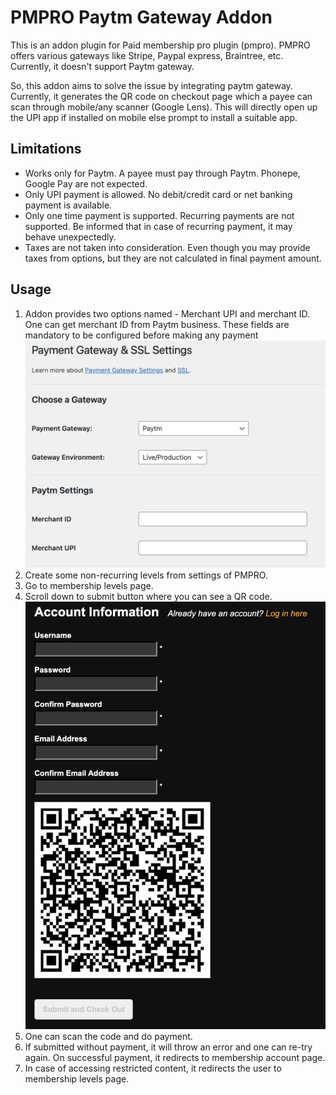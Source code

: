 # PMPRO Paytm Gateway Addon

This is an addon plugin for Paid membership pro plugin (pmpro). PMPRO offers various gateways like Stripe, Paypal express, Braintree, etc. Currently, it doesn't support Paytm gateway.

So, this addon aims to solve the issue by integrating paytm gateway. Currently, it generates the QR code on checkout page which a payee can scan through mobile/any scanner (Google Lens). This will directly open up the UPI app if installed on mobile else prompt to install a suitable app.

## Limitations
- Works only for Paytm. A payee must pay through Paytm. Phonepe, Google Pay are not expected.
- Only UPI payment is allowed. No debit/credit card or net banking payment is available.
- Only one time payment is supported. Recurring payments are not supported. Be informed that in case of recurring payment, it may behave unexpectedly.
- Taxes are not taken into consideration. Even though you may provide taxes from options, but they are not calculated in final payment amount.

## Usage

1. Addon provides two options named - Merchant UPI and merchant ID. One can get merchant ID from Paytm business. These fields are mandatory to be configured before making any payment
   ![settings](./docs/images/settings.png)
2. Create some non-recurring levels from settings of PMPRO.
3. Go to membership levels page.
4. Scroll down to submit button where you can see a QR code.
   ![qrcode](./docs/images/qrcode.png)
5. One can scan the code and do payment.
6. If submitted without payment, it will throw an error and one can re-try again. On successful payment, it redirects to membership account page.
7. In case of accessing restricted content, it redirects the user to membership levels page.

